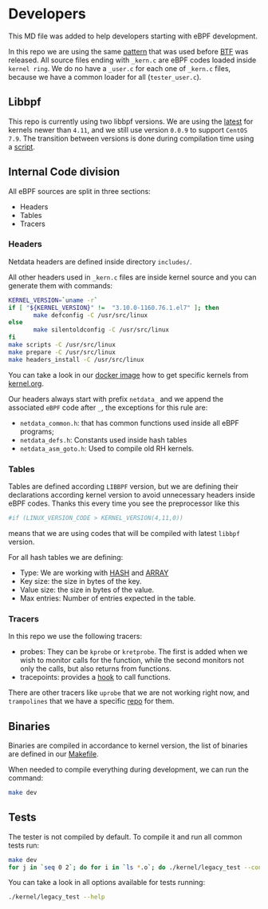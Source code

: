 # Developers

This MD file was added to help developers starting with eBPF development.

In this repo we are using the same [pattern](https://elixir.bootlin.com/linux/v4.20.17/source/samples/bpf) that was used before
[BTF](https://docs.kernel.org/bpf/btf.html) was released. All source files ending with `_kern.c` are eBPF codes
loaded inside `kernel ring`. We do no have a `_user.c` for each one of `_kern.c` files, because we have a common loader for
all (`tester_user.c`).

## Libbpf

This repo is currently using two libbpf versions. We are using the [latest](https://github.com/netdata/libbpf) for kernels newer
than `4.11`, and we still use version `0.0.9` to support `CentOS 7.9`. The transition between versions is done during compilation
time using a [script](https://github.com/netdata/kernel-collector/blob/master/.dockerfiles/change_libbpf.sh).

## Internal Code division

All eBPF sources are split in three sections:

-  Headers
-  Tables
-  Tracers


### Headers

Netdata headers are defined inside directory `includes/`.

All other headers used in `_kern.c` files are inside kernel source and you can generate them with commands:

```sh
KERNEL_VERSION=`uname -r`
if [ "${KERNEL_VERSION}" !=  "3.10.0-1160.76.1.el7" ]; then
       make defconfig -C /usr/src/linux
else
       make silentoldconfig -C /usr/src/linux
fi   
make scripts -C /usr/src/linux
make prepare -C /usr/src/linux
make headers_install -C /usr/src/linux
```

You can take a look in our [docker image](https://github.com/netdata/kernel-collector/blob/master/Dockerfile.glibc.generic) how
to get specific kernels from [kernel.org](https://kernel.org/).

Our headers always start with prefix `netdata_` and we append the associated `eBPF` code after `_`, the exceptions for this rule
are:

- `netdata_common.h`: that has common functions used inside all eBPF programs;
- `netdata_defs.h`: Constants used inside hash tables
- `netdata_asm_goto.h`: Used to compile old RH kernels.

### Tables

Tables are defined according `LIBBPF` version, but we are defining their declarations according kernel version to avoid
unnecessary headers inside eBPF codes. Thanks this every time you see the preprocessor like this

```sh
#if (LINUX_VERSION_CODE > KERNEL_VERSION(4,11,0))
```

means that we are using codes that will be compiled with latest `libbpf` version.


For all hash tables we are defining:

- Type: We are working with [HASH](https://docs.kernel.org/bpf/map_hash.html) and  [ARRAY](https://docs.kernel.org/bpf/map_array.html)
- Key size: the size in bytes of the key.
- Value size: the size in bytes of the value.
- Max entries: Number of entries expected in the table.

### Tracers

In this repo we use the following tracers:

- probes: They can be `kprobe` or `kretprobe`. The first is added when we wish to monitor calls for the function, while the second
monitors not only the calls, but also returns from functions.
- tracepoints: provides a [hook](https://docs.kernel.org/trace/tracepoints.html) to call functions.

There are other tracers like `uprobe` that we are not working right now, and `trampolines` that we have a specific 
[repo](https://github.com/netdata/ebpf-co-re) for them.

## Binaries

Binaries are compiled in accordance to kernel version, the list of binaries are defined in our 
[Makefile](https://github.com/netdata/kernel-collector/blob/84e70d0ae83cc91fee59053459eff84f9077d2c5/kernel/Makefile#L66-L88).

When needed to compile everything during development, we can run the command:

```sh
make dev
```

## Tests

The tester is not compiled by default. To compile it and run all common tests run:

```sh
make dev
for j in `seq 0 2`; do for i in `ls *.o`; do ./kernel/legacy_test --content --pid $j --load-binary $i --log-path $i_pid$i.txt; 2>> err >> out; done; done
```

You can take a look in all options available for tests running:

```sh
./kernel/legacy_test --help
```

